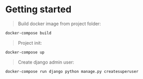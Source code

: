 # Getting started

> Build docker image from project folder:

```bash
docker-compose build
```

> Project init:

```bash
docker-compose up
```


> Create django admin user:

```bash
docker-compose run django python manage.py createsuperuser
```
